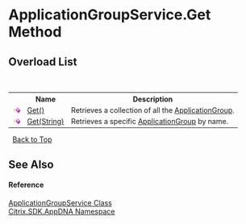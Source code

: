 # ApplicationGroupService.Get Method 
 


## Overload List
&nbsp;<table><tr><th></th><th>Name</th><th>Description</th></tr><tr><td>![Public method](media/pubmethod.gif "Public method")</td><td><a href="08449cd4-ab56-f072-7a4d-4aacd2e60767">Get()</a></td><td>
Retrieves a collection of all the <a href="2eac72dc-6d12-130d-75ef-83c92c9c4bfe">ApplicationGroup</a>.</td></tr><tr><td>![Public method](media/pubmethod.gif "Public method")</td><td><a href="c540b142-1d9a-e3a9-d08e-2c2f287731d9">Get(String)</a></td><td>
Retrieves a specific <a href="2eac72dc-6d12-130d-75ef-83c92c9c4bfe">ApplicationGroup</a> by name.</td></tr></table>&nbsp;
<a href="#applicationgroupservice.get-method">Back to Top</a>

## See Also


#### Reference
<a href="de9598ac-e32d-6eca-2ee0-a6c816e005fa">ApplicationGroupService Class</a><br /><a href="fe2d265b-410b-8b11-1eb4-a790e0b062bf">Citrix.SDK.AppDNA Namespace</a><br />